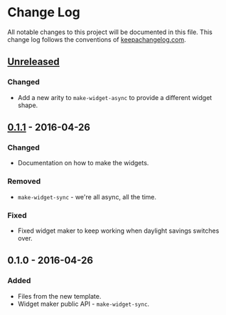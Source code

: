 # Change Log
All notable changes to this project will be documented in this file. This change log follows the conventions of [keepachangelog.com](http://keepachangelog.com/).

## [Unreleased]
### Changed
- Add a new arity to `make-widget-async` to provide a different widget shape.

## [0.1.1] - 2016-04-26
### Changed
- Documentation on how to make the widgets.

### Removed
- `make-widget-sync` - we're all async, all the time.

### Fixed
- Fixed widget maker to keep working when daylight savings switches over.

## 0.1.0 - 2016-04-26
### Added
- Files from the new template.
- Widget maker public API - `make-widget-sync`.

[Unreleased]: https://github.com/your-name/testclj/compare/0.1.1...HEAD
[0.1.1]: https://github.com/your-name/testclj/compare/0.1.0...0.1.1
